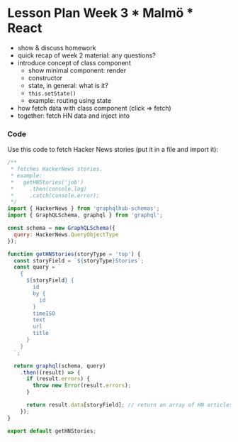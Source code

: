 # Lesson Plan Week 3 * Malmö * React

* show & discuss homework
* quick recap of week 2 material: any questions?
* introduce concept of class component
  * show minimal component: render
  * constructor
  * state, in general: what is it?
  * `this.setState()`
  * example: routing using state
* how fetch data with class component (click => fetch)
* together: fetch HN data and inject into

### Code

Use this code to fetch Hacker News stories (put it in a file and import it):

```js
/**
 * fetches HackerNews stories.
 * example:
 *   getHNStories('job')
 *     .then(console.log)
 *     .catch(console.error);
 */
import { HackerNews } from 'graphqlhub-schemas';
import { GraphQLSchema, graphql } from 'graphql';

const schema = new GraphQLSchema({
  query: HackerNews.QueryObjectType
});

function getHNStories(storyType = 'top') {
  const storyField = `${storyType}Stories`;
  const query = `
    {
      ${storyField} {
        id
        by {
          id
        }
        timeISO
        text
        url
        title
      }
    }
  `;

  return graphql(schema, query)
    .then((result) => {
      if (result.errors) {
        throw new Error(result.errors);
      }

      return result.data[storyField]; // return an array of HN articles
    });
}

export default getHNStories;
```
